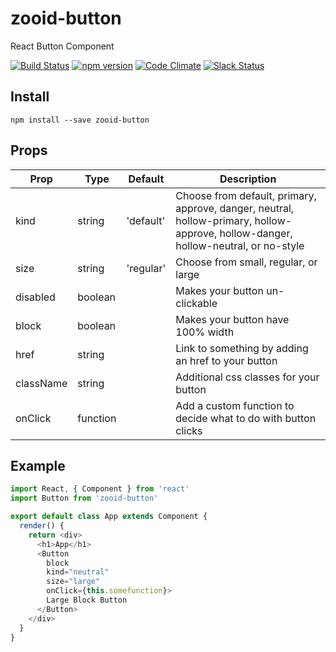 # zooid-button
React Button Component

[![Build Status](https://travis-ci.org/octoblu/zooid-button.svg?branch=master)](https://travis-ci.org/octoblu/zooid-button)
[![npm version](https://badge.fury.io/js/zooid-button.svg)](http://badge.fury.io/js/zooid-button)
[![Code Climate](https://codeclimate.com/github/octoblu/zooid-button.png)](https://codeclimate.com/github/octoblu/zooid-button)
[![Slack Status](http://community-slack.octoblu.com/badge.svg)](http://community-slack.octoblu.com)

## Install
```
npm install --save zooid-button
```
## Props
| Prop      | Type   | Default | Description                          |
| ----------| -------| --------| -------------------------------------|
| kind      | string |'default'| Choose from default, primary, approve, danger, neutral, hollow-primary, hollow-approve, hollow-danger, hollow-neutral, or no-style|
| size      | string |'regular'| Choose from small, regular, or large|
| disabled  | boolean|         | Makes your button un-clickable|
| block     | boolean|         | Makes your button have 100% width|
| href      | string |         | Link to something by adding an href to your button|
| className | string |         | Additional css classes for your button|
| onClick   |function|         | Add a custom function to decide what to do with button clicks|


## Example
```js
import React, { Component } from 'react'
import Button from 'zooid-button'

export default class App extends Component {
  render() {
    return <div>
      <h1>App</h1>
      <Button
        block
        kind="neutral"
        size="large"
        onClick={this.somefunction}>
        Large Block Button
      </Button>
    </div>
  }
}
```
